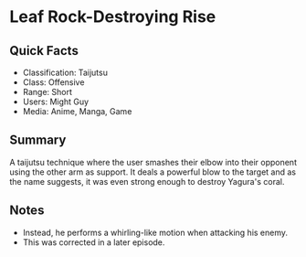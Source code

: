 # Leaf Rock-Destroying Rise

## Quick Facts
- Classification: Taijutsu
- Class: Offensive
- Range: Short
- Users: Might Guy
- Media: Anime, Manga, Game

## Summary
A taijutsu technique where the user smashes their elbow into their opponent using the other arm as support. It deals a powerful blow to the target and as the name suggests, it was even strong enough to destroy Yagura's coral.

## Notes
- Instead, he performs a whirling-like motion when attacking his enemy.
- This was corrected in a later episode.
